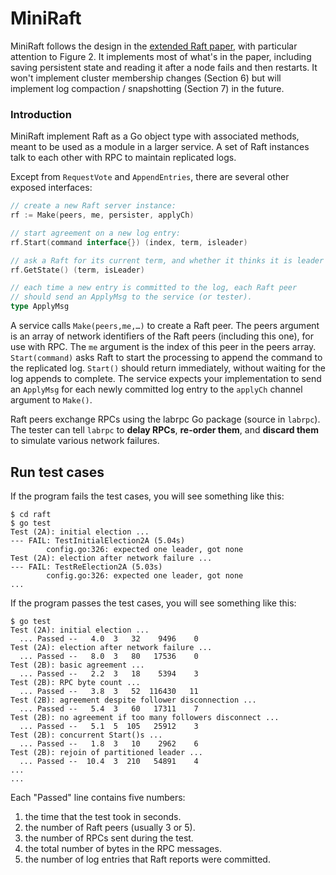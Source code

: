 # MiniRaft

MiniRaft follows the design in the [extended Raft paper](https://pdos.csail.mit.edu/6.824/papers/raft-extended.pdf), with particular attention to Figure 2. It implements most of what's in the paper, including saving persistent state and reading it after a node fails and then restarts. It won't implement cluster membership changes (Section 6) but will implement log compaction / snapshotting (Section 7) in the future.

### Introduction

MiniRaft implement Raft as a Go object type with associated methods, meant to be used as a module in a larger service. A set of Raft instances talk to each other with RPC to maintain replicated logs.

Except from `RequestVote` and `AppendEntries`, there are several other exposed interfaces:

```go
// create a new Raft server instance:
rf := Make(peers, me, persister, applyCh)

// start agreement on a new log entry:
rf.Start(command interface{}) (index, term, isleader)

// ask a Raft for its current term, and whether it thinks it is leader
rf.GetState() (term, isLeader)

// each time a new entry is committed to the log, each Raft peer
// should send an ApplyMsg to the service (or tester).
type ApplyMsg
```

A service calls `Make(peers,me,…)` to create a Raft peer. The peers argument is an array of network identifiers of the Raft peers (including this one), for use with RPC. The `me` argument is the index of this peer in the peers array. `Start(command)` asks Raft to start the processing to append the command to the replicated log. `Start()` should return immediately, without waiting for the log appends to complete. The service expects your implementation to send an `ApplyMsg` for each newly committed log entry to the `applyCh` channel argument to `Make()`.

Raft peers exchange RPCs using the labrpc Go package (source in `labrpc`). The tester can tell `labrpc` to **delay RPCs**, **re-order them**, and **discard them** to simulate various network failures.

## Run test cases

If the program fails the test cases, you will see something like this:

```shell
$ cd raft
$ go test
Test (2A): initial election ...
--- FAIL: TestInitialElection2A (5.04s)
        config.go:326: expected one leader, got none
Test (2A): election after network failure ...
--- FAIL: TestReElection2A (5.03s)
        config.go:326: expected one leader, got none
...
```

If the program passes the test cases, you will see something like this: 

```
$ go test
Test (2A): initial election ...
  ... Passed --   4.0  3   32    9496    0
Test (2A): election after network failure ...
  ... Passed --   8.0  3   80   17536    0
Test (2B): basic agreement ...
  ... Passed --   2.2  3   18    5394    3
Test (2B): RPC byte count ...
  ... Passed --   3.8  3   52  116430   11
Test (2B): agreement despite follower disconnection ...
  ... Passed --   5.4  3   60   17311    7
Test (2B): no agreement if too many followers disconnect ...
  ... Passed --   5.1  5  105   25912    3
Test (2B): concurrent Start()s ...
  ... Passed --   1.8  3   10    2962    6
Test (2B): rejoin of partitioned leader ...
  ... Passed --  10.4  3  210   54891    4
...
...
```

Each "Passed" line contains five numbers:

1. the time that the test took in seconds.
2. the number of Raft peers (usually 3 or 5).
3. the number of RPCs sent during the test.
4. the total number of bytes in the RPC messages.
5. the number of log entries that Raft reports were committed.